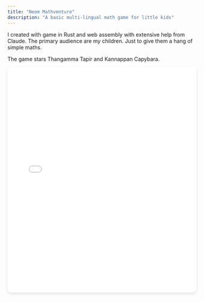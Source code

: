 ```yaml
---
title: "Neom Mathventure"
description: "A basic multi-lingual math game for little kids"
---
```


I created with game in Rust and web assembly with extensive help from Claude. The primary audience are my children. Just to give them a hang of simple maths.

The game stars Thangamma Tapir and Kannappan Capybara.

<div style="width: 100%; max-width: 1600px; margin: 0 auto;">
  <iframe 
    src="neom-mathventure/www/index.html"
    style="width: 100%; height: 600px; border: none; border-radius: 10px; box-shadow: 0 4px 8px rgba(0,0,0,0.1);">
  </iframe>
</div>
